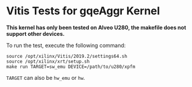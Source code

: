 # Vitis Tests for gqeAggr Kernel

**This kernel has only been tested on Alveo U280, the makefile does not support other devices.**

To run the test, execute the following command:

```
source /opt/xilinx/Vitis/2019.2/settings64.sh
source /opt/xilinx/xrt/setup.sh
make run TARGET=sw_emu DEVICE=/path/to/u280/xpfm
```

`TARGET` can also be `hw_emu` or `hw`.
